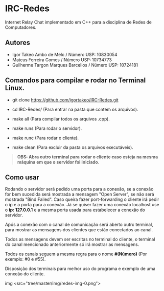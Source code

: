 # IRC-Redes
Internet Relay Chat implementado em C++ para a disciplina de Redes de Computadores. 

## Autores
- Igor Takeo Ambo de Melo / Número USP: 10830054
- Mateus Ferreira Gomes / Número USP: 10734773
- Guilherme Targon Marques Barcellos / Número USP: 10724181

## Comandos para compilar e rodar no Terminal Linux.
- git clone https://github.com/igortakeo/IRC-Redes.git

- cd IRC-Redes/ (Para entrar na pasta que contém os arquivos).

- make all (Para compilar todos os arquivos .cpp).

- make runs (Para rodar o servidor).

- make runc (Para rodar o cliente).

- make clean (Para excluir da pasta os arquivos executáveis).

> **OBS: Abra outro terminal para rodar o cliente caso esteja na mesma máquina em que o servidor foi iniciado**.

## Como usar
Rodando o servidor será pedido uma porta para a conexão, se a conexão for bem sucedida será mostrada a mensagem "Open Server", se não será mostrada "Bind Failed".
Caso queira fazer port-forwarding o cliente irá pedir o ip e a porta para a conexão. Já se quiser fazer uma conexão localhost use o **ip: 127.0.0.1** e a mesma porta usada para estabelecer a conexão do servidor.

Após a conexão com o canal de comunicação será aberto outro terminal, para mostrar as mensagens dos clientes que estão conectados ao canal.

Todos as mensagens devem ser escritas no terminal do cliente, o terminal do canal mencionado anteriormente só irá mostrar as mensagens.

Todos os canais seguem a mesma regra para o nome **#(Número)** (Por exemplo: #0 e #55).

Disposição dos terminais para melhor uso do programa e exemplo de uma conxeão do cliente.

img <src="tree/master/img/redes-img-0.png">
